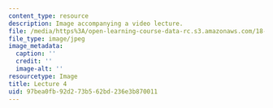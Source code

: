 ```yaml
---
content_type: resource
description: Image accompanying a video lecture.
file: /media/https%3A/open-learning-course-data-rc.s3.amazonaws.com/18-01-single-variable-calculus-fall-2006/97bea0fb92d273b562bd236e3b870011_lec04.jpg
file_type: image/jpeg
image_metadata:
  caption: ''
  credit: ''
  image-alt: ''
resourcetype: Image
title: Lecture 4
uid: 97bea0fb-92d2-73b5-62bd-236e3b870011
---
```

